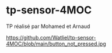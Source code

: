 # tp-sensor-4MOC
TP réalisé par Mohamed et Arnaud

https://github.com/Watliel/tp-sensor-4MOC/blob/main/button_not_pressed.jpg
